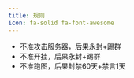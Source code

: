 ```yaml
---
title: 规则
icon: fa-solid fa-font-awesome
---
```


- 不准攻击服务器，后果永封+踢群
- 不准开挂，后果永封+踢群
- 不准跑图，后果封禁60天+禁言1天 